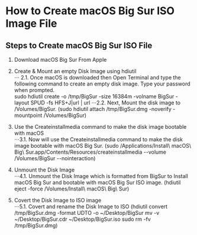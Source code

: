 # How to Create macOS Big Sur ISO Image File

## Steps to Create macOS Big Sur ISO File

   1. Download macOS Big Sur From Apple

   2. Create & Mount an empty Disk Image using hdiutil<br>
   ⋅⋅⋅	2.1. Once macOS is downloaded then Open Terminal and type the following command to create an empty disk image. Type your password when prompted.<br>
      sudo hdiutil create -o /tmp/BigSur -size 16384m -volname BigSur -layout SPUD -fs HFS+J|url | url 
   ⋅⋅⋅2.2. Next, Mount the disk image to /Volumes/BigSur.
      (sudo hdiutil attach /tmp/BigSur.dmg -noverify -mountpoint /Volumes/BigSur)   
      
   3. Use the Createinstallmedia command to make the disk image bootable with macOS<br>
   ⋅⋅⋅3.1. Now will use the Createinstallmedia command to make the disk image bootable with macOS Big Sur.
      (sudo /Applications/Install\ macOS\ Big\ Sur.app/Contents/Resources/createinstallmedia --volume /Volumes/BigSur --nointeraction)

   4. Unmount the Disk Image<br>
   ⋅⋅⋅4.1. Unmount the Disk Image which is formatted from BigSur to Install macOS Big Sur and bootable with macOS Big Sur ISO image.
      (hdiutil eject -force /Volumes/Install\ macOS\ Big\ Sur)
   
   5. Covert the Disk Image to ISO image<br>
   ⋅⋅⋅5.1. Covert and rename the Disk Image to ISO
      (hdiutil convert /tmp/BigSur.dmg -format UDTO -o ~/Desktop/BigSur
       mv -v ~/Desktop/BigSur.cdr ~/Desktop/BigSur.iso
       sudo rm -fv /tmp/BigSur.dmg)
